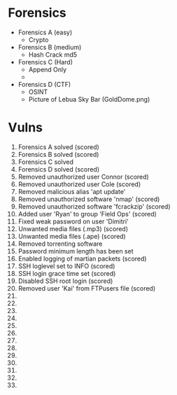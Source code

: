 # Forensics

- Forensics A (easy)
  - Crypto
- Forensics B (medium)
  - Hash Crack md5
- Forensics C (Hard)
  - Append Only
  - 
- Forensics D (CTF)
  - OSINT
  - Picture of Lebua Sky Bar (GoldDome.png)

# Vulns
1. Forensics A solved (scored)
2. Forensics B solved (scored)
3. Forensics C solved
4. Forensics D solved (scored)
5. Removed unauthorized user Connor (scored)
6. Removed unauthorized user Cole (scored)
7. Removed malicious alias 'apt update'
8. Removed unauthorized software 'nmap' (scored)
9. Removed unauthorized software 'fcrackzip' (scored)
10. Added user 'Ryan' to group 'Field Ops' (scored)
11. Fixed weak password on user 'Dimitri'
12. Unwanted media files (.mp3) (scored)
13. Unwanted media files (.ape) (scored)
14. Removed torrenting software
15. Password minimum length has been set
16. Enabled logging of martian packets (scored)
17. SSH loglevel set to INFO (scored)
18. SSH login grace time set (scored)
19. Disabled SSH root login (scored)
20. Removed user 'Kai' from FTPusers file (scored)
21. 
22. 
23. 
24. 
25. 
26. 
27. 
28. 
29. 
30. 
31. 
32. 
33. 


